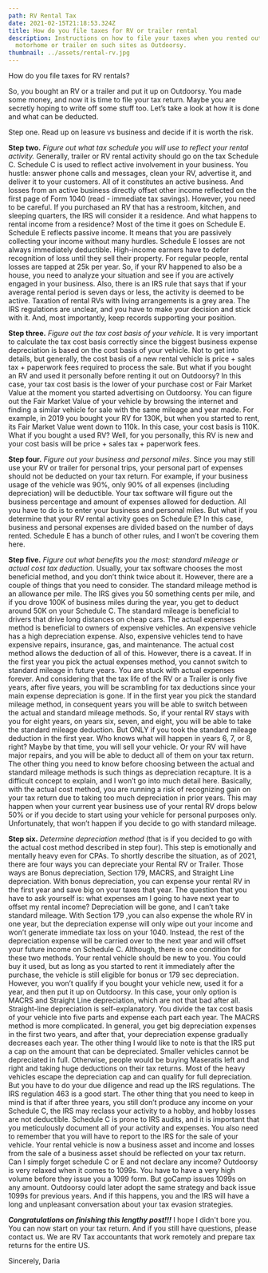 ```yaml
---
path: RV Rental Tax
date: 2021-02-15T21:18:53.324Z
title: How do you file taxes for RV or trailer rental
description: Instructions on how to file your taxes when you rented out your RV,
  motorhome or trailer on such sites as Outdoorsy.
thumbnail: ../assets/rental-rv.jpg
---
```

How do you file taxes for RV rentals?

So, you bought an RV or a trailer and put it up on Outdoorsy. You made some money, and now it is time to file your tax return. Maybe you are secretly hoping to write off some stuff too. Let’s take a look at how it is done and what can be deducted.

Step one. Read up on leasure vs business and decide if it is worth the risk.


**Step two.** *Figure out what tax schedule you will use to reflect your rental activity.* Generally, trailer or RV rental activity should go on the tax Schedule C. 
Schedule C is used to reflect active involvement in your business. You hustle: answer phone calls and messages, clean your RV, advertise it, and deliver it to your customers. All of it constitutes an active business. And losses from an active business directly offset other income reflected on the first page of Form 1040 (read - immediate tax savings). 
However, you need to be careful. If you purchased an RV that has a restroom, kitchen, and sleeping quarters, the IRS will consider it a residence. And what happens to rental income from a residence? Most of the time it goes on Schedule E. Schedule E reflects passive income. It means that you are passively collecting your income without many hurdles. Schedule E losses are not always immediately deductible. 
High-income earners have to defer recognition of loss until they sell their property. For regular people, rental losses are tapped at 25k per year. So, if your RV happened to also be a house, you need to analyze your situation and see if you are actively engaged in your business. 
Also, there is an IRS rule that says that if your average rental period is seven days or less, the activity is deemed to be active. Taxation of rental RVs with living arrangements is a grey area. The IRS regulations are unclear, and you have to make your decision and stick with it. And, most importantly, keep records supporting your position. 


**Step three.** *Figure out the tax cost basis of your vehicle.* It is very important to calculate the tax cost basis correctly since the biggest business expense depreciation is based on the cost basis of your vehicle. Not to get into details, but generally, the cost basis of a new rental vehicle is price + sales tax + paperwork fees required to process the sale. 
But what if you bought an RV and used it personally before renting it out on Outdoorsy? In this case, your tax cost basis is the lower of your purchase cost or Fair Market Value at the moment you started advertising on Outdoorsy. You can figure out the Fair Market Value of your vehicle by browsing the internet and finding a similar vehicle for sale with the same mileage and year made. 
For example, in 2019 you bought your RV for 130K, but when you started to rent, its Fair Market Value went down to 110k. In this case, your cost basis is 110K. What if you bought a used RV? Well, for you personally, this RV is new and your cost basis will be price + sales tax + paperwork fees.


**Step four.** *Figure out your business and personal miles.* Since you may still use your RV or trailer for personal trips, your personal part of expenses should not be deducted on your tax return. 
For example, if your business usage of the vehicle was 90%, only 90% of all expenses (including depreciation) will be deductible. Your tax software will figure out the business percentage and amount of expenses allowed for deduction. All you have to do is to enter your business and personal miles. 
But what if you determine that your RV rental activity goes on Schedule E? In this case, business and personal expenses are divided based on the number of days rented. Schedule E has a bunch of other rules, and I won’t be covering them here.


**Step five.** *Figure out what benefits you the most: standard mileage or actual cost tax deduction*. Usually, your tax software chooses the most beneficial method, and you don’t think twice about it. However, there are a couple of things that you need to consider. 
The standard mileage method is an allowance per mile. The IRS gives you 50 something cents per mile, and if you drove 100K of business miles during the year, you get to deduct around 50K on your Schedule C. The standard mileage is beneficial to drivers that drive long distances on cheap cars. 
The actual expenses method is beneficial to owners of expensive vehicles. An expensive vehicle has a high depreciation expense. Also, expensive vehicles tend to have expensive repairs, insurance, gas, and maintenance. The actual cost method allows the deduction of all of this. 
However, there is a caveat. If in the first year you pick the actual expenses method, you cannot switch to standard mileage in future years. You are stuck with actual expenses forever. And considering that the tax life of the RV or a Trailer is only five years, after five years, you will be scrambling for tax deductions since your main expense depreciation is gone. 
If in the first year you pick the standard mileage method, in consequent years you will be able to switch between the actual and standard mileage methods. So, if your rental RV stays with you for eight years, on years six, seven, and eight, you will be able to take the standard mileage deduction. But ONLY if you took the standard mileage deduction in the first year.
Who knows what will happen in years 6, 7, or 8, right? Maybe by that time, you will sell your vehicle. Or your RV will have major repairs, and you will be able to deduct all of them on your tax return.
The other thing you need to know before choosing between the actual and standard mileage methods is such things as depreciation recapture. It is a difficult concept to explain, and I won’t go into much detail here. Basically, with the actual cost method, you are running a risk of recognizing gain on your tax return due to taking too much depreciation in prior years. This may happen when your current year business use of your rental RV drops below 50% or if you decide to start using your vehicle for personal purposes only. Unfortunately, that won’t happen if you decide to go with standard mileage.


**Step six.** *Determine depreciation method* (that is if you decided to go with the actual cost method described in step four). This step is emotionally and mentally heavy even for CPAs. To shortly describe the situation, as of 2021, there are four ways you can depreciate your Rental RV or Trailer. Those ways are Bonus depreciation, Section 179, MACRS, and Straight Line depreciation. 
With bonus depreciation, you can expense your rental RV in the first year and save big on your taxes that year. The question that you have to ask yourself is: what expenses am I going to have next year to offset my rental income? Depreciation will be gone, and I can’t take standard mileage. 
With Section 179 ,you can also expense the whole RV in one year, but the depreciation expense will only wipe out your income and won’t generate immediate tax loss on your 1040. Instead, the rest of the depreciation expense will be carried over to the next year and will offset your future income on Schedule C. Although, there is one condition for these two methods. Your rental vehicle should be new to you. You could buy it used, but as long as you started to rent it immediately after the purchase, the vehicle is still eligible for bonus or 179 sec depreciation. However, you won’t qualify if you bought your vehicle new, used it for a year, and then put it up on Outdoorsy. 
In this case, your only option is MACRS and Straight Line depreciation, which are not that bad after all. Straight-line depreciation is self-explanatory. You divide the tax cost basis of your vehicle into five parts and expense each part each year. 
The MACRS method is more complicated. In general, you get big depreciation expenses in the first two years, and after that, your depreciation expense gradually decreases each year. The other thing I would like to note is that the IRS put a cap on the amount that can be depreciated. Smaller vehicles cannot be depreciated in full. Otherwise, people would be buying Maseratis left and right and taking huge deductions on their tax returns. Most of the heavy vehicles escape the depreciation cap and can qualify for full depreciation. But you have to do your due diligence and read up the IRS regulations. The IRS regulation 463 is a good start.
The other thing that you need to keep in mind is that if after three years, you still don’t produce any income on your Schedule C, the IRS may reclass your activity to a hobby, and hobby losses are not deductible. Schedule C is prone to IRS audits, and it is important that you meticulously document all of your activity and expenses. You also need to remember that you will have to report to the IRS for the sale of your vehicle. Your rental vehicle is now a business asset and income and losses from the sale of a business asset should be reflected on your tax return.
Can I simply forget schedule C or E and not declare any income? Outdoorsy is very relaxed when it comes to 1099s. You have to have a very high volume before they issue you a 1099 form. But goCamp issues 1099s on any amount. Outdoorsy could later adopt the same strategy and back issue 1099s for previous years. And if this happens, you and the IRS will have a long and unpleasant conversation about your tax evasion strategies.

***Congratulations on finishing this lengthy post!!!*** I hope I didn't bore you. You can now start on your tax return. And if you still have questions, please contact us. We are RV Tax accountants that work remotely and prepare tax returns for the entire US. 

Sincerely,
Daria